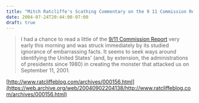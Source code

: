 ```yaml
---
title: "Mitch Ratcliffe's Scathing Commentary on the 9 11 Commission Report"
date: 2004-07-24T20:44:00-07:00
draft: true
---
```

> I had a chance to read a little of the [9/11 Commission Report](https://web.archive.org/web/20040902204138/http://www.9-11commission.gov/) very early this morning and was struck immediately by its studied ignorance of embarrassing facts. It seems to seek ways around identifying the United States' (and, by extension, the administrations of presidents since 1980) in creating the monster that attacked us on September 11, 2001. 

[http://www.ratcliffeblog.com/archives/000156.html](https://web.archive.org/web/20040902204138/http://www.ratcliffeblog.com/archives/000156.html)
